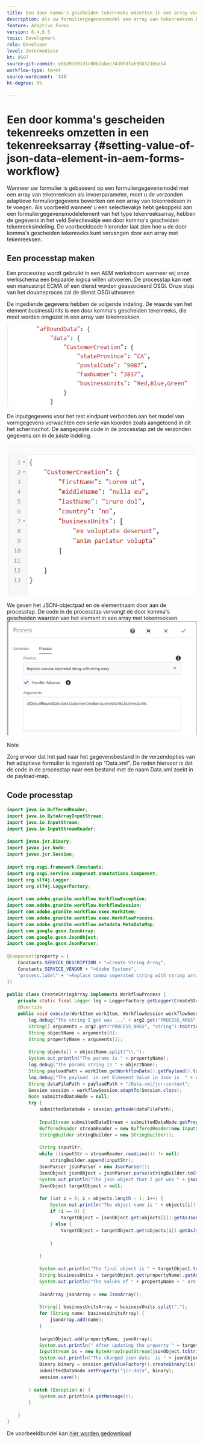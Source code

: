 ```yaml
---
title: Een door komma's gescheiden tekenreeks omzetten in een array van tekenreeksen in een AEM Forms-workflow
description: Als uw formuliergegevensmodel een array van tekenreeksen bevat als een van de invoerparameters, moet u de gegevens die zijn gegenereerd door de verzendactie van een adaptief formulier, masseren voordat u de verzendactie van het formuliergegevensmodel aanroept.
feature: Adaptive Forms
version: 6.4,6.5
topic: Development
role: Developer
level: Intermediate
kt: 8507
source-git-commit: e01d93591d1c00b2abec3430fdfa695b32165e54
workflow-type: tm+mt
source-wordcount: '345'
ht-degree: 0%

---
```



# Een door komma&#39;s gescheiden tekenreeks omzetten in een tekenreeksarray {#setting-value-of-json-data-element-in-aem-forms-workflow}

Wanneer uw formulier is gebaseerd op een formuliergegevensmodel met een array van tekenreeksen als invoerparameter, moet u de verzonden adaptieve formuliergegevens bewerken om een array van tekenreeksen in te voegen. Als voorbeeld wanneer u een selectievakje hebt gekoppeld aan een formuliergegevensmodelelement van het type tekenreeksarray, hebben de gegevens in het veld Selectievakje een door komma&#39;s gescheiden tekenreeksindeling. De voorbeeldcode hieronder laat zien hoe u de door komma&#39;s gescheiden tekenreeks kunt vervangen door een array met tekenreeksen.

## Een processtap maken

Een processtap wordt gebruikt in een AEM werkstroom wanneer wij onze werkschema een bepaalde logica willen uitvoeren. De processtap kan met een manuscript ECMA of een dienst worden geassocieerd OSGi. Onze stap van het douaneproces zal de dienst OSGi uitvoeren

De ingediende gegevens hebben de volgende indeling. De waarde van het element businessUnits is een door komma&#39;s gescheiden tekenreeks, die moet worden omgezet in een array van tekenreeksen.

![ingediende gegevens](assets/submitted-data-string.png)

De inputgegevens voor het rest eindpunt verbonden aan het model van vormgegevens verwachten een serie van koorden zoals aangetoond in dit het schermschot. De aangepaste code in de processtap zet de verzonden gegevens om in de juiste indeling.

![fdm-string-array](assets/string-array-fdm.png)

We geven het JSON-objectpad en de elementnaam door aan de processtap. De code in de processtap vervangt de door komma&#39;s gescheiden waarden van het element in een array met tekenreeksen.
![processtap](assets/create-string-array.png)

>[!NOTE]
>
>Zorg ervoor dat het pad naar het gegevensbestand in de verzendopties van het adaptieve formulier is ingesteld op &quot;Data.xml&quot;. De reden hiervoor is dat de code in de processtap naar een bestand met de naam Data.xml zoekt in de payload-map.

## Code processtap

```java
import java.io.BufferedReader;
import java.io.ByteArrayInputStream;
import java.io.InputStream;
import java.io.InputStreamReader;

import javax.jcr.Binary;
import javax.jcr.Node;
import javax.jcr.Session;

import org.osgi.framework.Constants;
import org.osgi.service.component.annotations.Component;
import org.slf4j.Logger;
import org.slf4j.LoggerFactory;

import com.adobe.granite.workflow.WorkflowException;
import com.adobe.granite.workflow.WorkflowSession;
import com.adobe.granite.workflow.exec.WorkItem;
import com.adobe.granite.workflow.exec.WorkflowProcess;
import com.adobe.granite.workflow.metadata.MetaDataMap;
import com.google.gson.JsonArray;
import com.google.gson.JsonObject;
import com.google.gson.JsonParser;

@Component(property = {
    Constants.SERVICE_DESCRIPTION + "=Create String Array",
    Constants.SERVICE_VENDOR + "=Adobe Systems",
    "process.label" + "=Replace comma seperated string with string array"
})

public class CreateStringArray implements WorkflowProcess {
    private static final Logger log = LoggerFactory.getLogger(CreateStringArray.class);
    @Override
    public void execute(WorkItem workItem, WorkflowSession workflowSession, MetaDataMap arg2) throws WorkflowException {
        log.debug("The string I got was ..." + arg2.get("PROCESS_ARGS", "string").toString());
        String[] arguments = arg2.get("PROCESS_ARGS", "string").toString().split(",");
        String objectName = arguments[0];
        String propertyName = arguments[1];

        String objects[] = objectName.split("\\.");
        System.out.println("The params is " + propertyName);
        log.debug("The params string is " + objectName);
        String payloadPath = workItem.getWorkflowData().getPayload().toString();
        log.debug("The payload  in set Elmement Value in Json is  " + workItem.getWorkflowData().getPayload().toString());
        String dataFilePath = payloadPath + "/Data.xml/jcr:content";
        Session session = workflowSession.adaptTo(Session.class);
        Node submittedDataNode = null;
        try {
            submittedDataNode = session.getNode(dataFilePath);

            InputStream submittedDataStream = submittedDataNode.getProperty("jcr:data").getBinary().getStream();
            BufferedReader streamReader = new BufferedReader(new InputStreamReader(submittedDataStream, "UTF-8"));
            StringBuilder stringBuilder = new StringBuilder();

            String inputStr;
            while ((inputStr = streamReader.readLine()) != null)
                stringBuilder.append(inputStr);
            JsonParser jsonParser = new JsonParser();
            JsonObject jsonObject = jsonParser.parse(stringBuilder.toString()).getAsJsonObject();
            System.out.println("The json object that I got was " + jsonObject);
            JsonObject targetObject = null;

            for (int i = 0; i < objects.length - 1; i++) {
                System.out.println("The object name is " + objects[i]);
                if (i == 0) {
                    targetObject = jsonObject.get(objects[i]).getAsJsonObject();
                } else {
                    targetObject = targetObject.get(objects[i]).getAsJsonObject();

                }

            }

            System.out.println("The final object is " + targetObject.toString());
            String businessUnits = targetObject.get(propertyName).getAsString();
            System.out.println("The values of " + propertyName + " are " + businessUnits);

            JsonArray jsonArray = new JsonArray();

            String[] businessUnitsArray = businessUnits.split(",");
            for (String name: businessUnitsArray) {
                jsonArray.add(name);
            }

            targetObject.add(propertyName, jsonArray);
            System.out.println(" After updating the property " + targetObject.toString());
            InputStream is = new ByteArrayInputStream(jsonObject.toString().getBytes());
            System.out.println("The changed json data  is " + jsonObject.toString());
            Binary binary = session.getValueFactory().createBinary(is);
            submittedDataNode.setProperty("jcr:data", binary);
            session.save();

        } catch (Exception e) {
            System.out.println(e.getMessage());
        }

    }
}
```

De voorbeeldbundel kan [hier worden gedownload](assets/CreateStringArray.CreateStringArray.core-1.0-SNAPSHOT.jar)